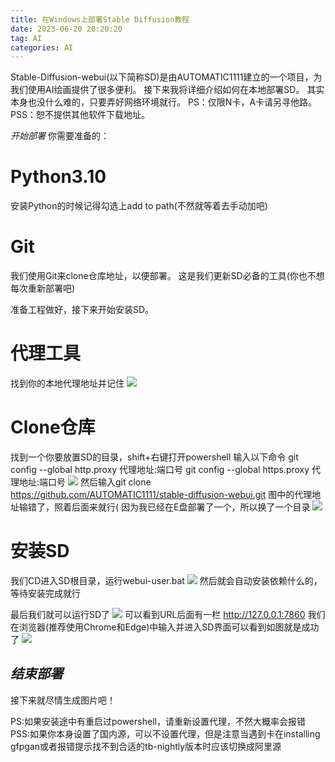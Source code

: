 ```yaml
---
title: 在Windows上部署Stable Diffusion教程
date: 2023-06-20 20:20:20
tag: AI
categories: AI
---
```


Stable-Diffusion-webui(以下简称SD)是由AUTOMATIC1111建立的一个项目，为我们使用AI绘画提供了很多便利。
接下来我将详细介绍如何在本地部署SD。
其实本身也没什么难的，只要弄好网络环境就行。
PS：仅限N卡，A卡请另寻他路。
PSS：恕不提供其他软件下载地址。

 *开始部署*
你需要准备的：
# **Python3.10**
安装Python的时候记得勾选上add to path(不然就等着去手动加吧)

# **Git**
我们使用Git来clone仓库地址，以便部署。
这是我们更新SD必备的工具(你也不想每次重新部署吧)

准备工程做好，接下来开始安装SD。

# **代理工具**
找到你的本地代理地址并记住
![](https://tenicol.oss-cn-shanghai.aliyuncs.com/website/%E4%BB%A3%E7%90%86%E5%9C%B0%E5%9D%80.png)

# **Clone仓库**
找到一个你要放置SD的目录，shift+右键打开powershell
输入以下命令
git config --global http.proxy 代理地址:端口号 
git config --global https.proxy 代理地址:端口号
![](https://tenicol.oss-cn-shanghai.aliyuncs.com/website/202309191046764.png)
然后输入git clone https://github.com/AUTOMATIC1111/stable-diffusion-webui.git
图中的代理地址输错了，照着后面来就行(
因为我已经在E盘部署了一个，所以换了一个目录
![](https://tenicol.oss-cn-shanghai.aliyuncs.com/website/SD%E9%83%A8%E7%BD%B2.png)

# **安装SD**
我们CD进入SD根目录，运行webui-user.bat
![](https://tenicol.oss-cn-shanghai.aliyuncs.com/website/SD%E5%AE%89%E8%A3%85.png)
然后就会自动安装依赖什么的，等待安装完成就行

最后我们就可以运行SD了
![](https://tenicol.oss-cn-shanghai.aliyuncs.com/website/SD%E8%BF%90%E8%A1%8C%E7%95%8C%E9%9D%A2.png)
可以看到URL后面有一栏 http://127.0.0.1:7860
我们在浏览器(推荐使用Chrome和Edge)中输入并进入SD界面可以看到如图就是成功了
![](https://tenicol.oss-cn-shanghai.aliyuncs.com/website/SD%E7%95%8C%E9%9D%A2.png)

## *结束部署*
接下来就尽情生成图片吧！

PS:如果安装途中有重启过powershell，请重新设置代理，不然大概率会报错
PSS:如果你本身设置了国内源，可以不设置代理，但是注意当遇到卡在installing gfpgan或者报错提示找不到合适的tb-nightly版本时应该切换成阿里源




